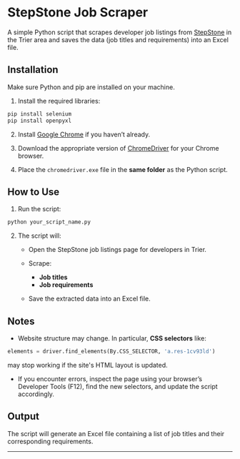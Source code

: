 

# StepStone Job Scraper

A simple Python script that scrapes developer job listings from [StepStone](https://www.stepstone.de/jobs/developer/in-trier?radius=100&searchOrigin=Resultlist_top-search) in the Trier area and saves the data (job titles and requirements) into an Excel file.

##   Installation

Make sure Python and pip are installed on your machine.

1. Install the required libraries:

```bash
pip install selenium
pip install openpyxl
```

2. Install [Google Chrome](https://www.google.com/chrome/) if you haven’t already.

3. Download the appropriate version of [ChromeDriver](https://sites.google.com/chromium.org/driver/) for your Chrome browser.

4. Place the `chromedriver.exe` file in the **same folder** as the Python script.

##  How to Use

1. Run the script:

```bash
python your_script_name.py
```

2. The script will:

   * Open the StepStone job listings page for developers in Trier.
   * Scrape:

     * **Job titles**
     * **Job requirements**
   * Save the extracted data into an Excel file.

## Notes

* Website structure may change. In particular, **CSS selectors** like:

```python
elements = driver.find_elements(By.CSS_SELECTOR, 'a.res-1cv93ld')
```

may stop working if the site's HTML layout is updated.

* If you encounter errors, inspect the page using your browser’s Developer Tools (F12), find the new selectors, and update the script accordingly.

##   Output

The script will generate an Excel file containing a list of job titles and their corresponding requirements.

---


